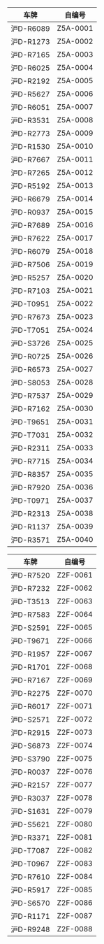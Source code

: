 | 车牌 | 自编号 |
| --- | --- |
| 沪D-R6089  | Z5A-0001 |
| 沪D-R1273  | Z5A-0002 |
| 沪D-R7165  | Z5A-0003 |
| 沪D-R6025  | Z5A-0004 |
| 沪D-R2192  | Z5A-0005 |
| 沪D-R5627  | Z5A-0006 |
| 沪D-R6051  | Z5A-0007 |
| 沪D-R3531  | Z5A-0008 |
| 沪D-R2773  | Z5A-0009 |
| 沪D-R1530  | Z5A-0010 |
| 沪D-R7667  | Z5A-0011 |
| 沪D-R7265  | Z5A-0012 |
| 沪D-R5192  | Z5A-0013 |
| 沪D-R6679  | Z5A-0014 |
| 沪D-R0937  | Z5A-0015 |
| 沪D-R7689  | Z5A-0016 |
| 沪D-R7622  | Z5A-0017 |
| 沪D-R6079  | Z5A-0018 |
| 沪D-R7506  | Z5A-0019 |
| 沪D-R5257  | Z5A-0020 |
| 沪D-R7103  | Z5A-0021 |
| 沪D-T0951  | Z5A-0022 |
| 沪D-R7673  | Z5A-0023 |
| 沪D-T7051  | Z5A-0024 |
| 沪D-S3726  | Z5A-0025 |
| 沪D-R0725  | Z5A-0026 |
| 沪D-R6573  | Z5A-0027 |
| 沪D-S8053  | Z5A-0028 |
| 沪D-R7537  | Z5A-0029 |
| 沪D-R7162  | Z5A-0030 |
| 沪D-T9651  | Z5A-0031 |
| 沪D-T7031  | Z5A-0032 |
| 沪D-R2311  | Z5A-0033 |
| 沪D-R7715  | Z5A-0034 |
| 沪D-R8357  | Z5A-0035 |
| 沪D-R7920  | Z5A-0036 |
| 沪D-T0971  | Z5A-0037 |
| 沪D-R2313  | Z5A-0038 |
| 沪D-R1137  | Z5A-0039 |
| 沪D-R3571  | Z5A-0040 |

| 车牌 | 自编号 |
| --- | --- |
| 沪D-R7520  | Z2F-0061 |
| 沪D-R7232  | Z2F-0062 |
| 沪D-T3513  | Z2F-0063 |
| 沪D-R7583  | Z2F-0064 |
| 沪D-S2591  | Z2F-0065 |
| 沪D-T9671  | Z2F-0066 |
| 沪D-R1957  | Z2F-0067 |
| 沪D-R1701  | Z2F-0068 |
| 沪D-R7167  | Z2F-0069 |
| 沪D-R2275  | Z2F-0070 |
| 沪D-R6017  | Z2F-0071 |
| 沪D-S2571  | Z2F-0072 |
| 沪D-R2915  | Z2F-0073 |
| 沪D-S6873  | Z2F-0074 |
| 沪D-S3790  | Z2F-0075 |
| 沪D-R0037  | Z2F-0076 |
| 沪D-R2157  | Z2F-0077 |
| 沪D-R3037  | Z2F-0078 |
| 沪D-S1631  | Z2F-0079 |
| 沪D-S5621  | Z2F-0080 |
| 沪D-R3371  | Z2F-0081 |
| 沪D-T7087  | Z2F-0082 |
| 沪D-T0967  | Z2F-0083 |
| 沪D-R7610  | Z2F-0084 |
| 沪D-R5917  | Z2F-0085 |
| 沪D-S6570  | Z2F-0086 |
| 沪D-R1171  | Z2F-0087 |
| 沪D-R9248  | Z2F-0088 |
